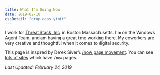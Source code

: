 ```yaml
---
title: What I'm Doing Now
date: 2019-02-10
cssDetail: "drop-caps_yinit"
---
```


I work for [Threat Stack, Inc](https://www.threatstack.com/). in Boston Massachusetts. I'm on the Windows Agent Team, and am having a great time working there. My coworkers are very creative and thoughtful when it comes to digital security.

This page is inspired by Derek Siver's [/now page movement](https://sivers.org/nowff). You can see [lots of sites](http://nownownow.com/) which have `/now` pages.

_Last Updated: February 24, 2019_
